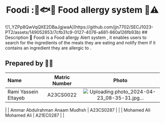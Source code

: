 <h1 align="center"> Foodi :🍞🐟🚨 Food allergy system 🥜⚠️ </h1>
![1_YZPp8QwVqQXE2DBaJgjwaA](https://github.com/jjn7702/SECJ1023-PT2/assets/149052853/7cfb31c9-0127-4076-a681-860a126fb93b)
## Description 📝
  Foodi is a Food allergy Alert system , it enables users to search for the ingredients of the meals they are eating and notify them if it contains an ingredient they are allergic to . 



## Prepared by 🧑‍💻

| Name             | Matric Number | Photo                                                         |
| :---------------- | :-------------: | :------------------------------------------------------------: |
| Rami Yassein Eltayeb       | A23CS0022     |  ![Uploading photo_2024-04-23_08-35-31.jpg…]()
  |
| Ammar Abdulrahman Anaam Mudhsh   | A23CS0287     |   |
| Mohamed Ali Mohamed Ali | A21EC0287     |       |
